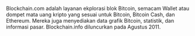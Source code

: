 Blockchain.com adalah layanan ekplorasi blok Bitcoin, semacam Wallet atau dompet mata uang kripto yang sesuai untuk Bitcoin, Bitcoin Cash, dan Ethereum. Mereka juga menyediakan data grafik Bitcoin, statistik, dan informasi pasar. Blockchain.info diluncurkan pada Agustus 2011.
